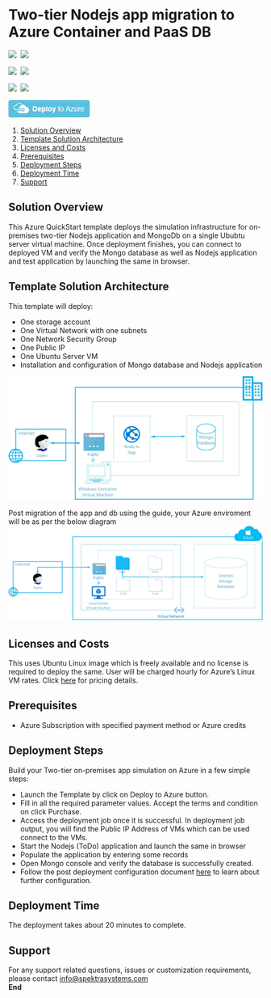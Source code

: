 # Two-tier Nodejs app migration to Azure Container and PaaS DB

<IMG SRC="https://azbotstorage.blob.core.windows.net/badges/two-tier-nodejsapp-migration-to-containers-on-Azure/PublicLastTestDate.svg" />&nbsp;
<IMG SRC="https://azbotstorage.blob.core.windows.net/badges/two-tier-nodejsapp-migration-to-containers-on-Azure/PublicDeployment.svg" />&nbsp;

<IMG SRC="https://azbotstorage.blob.core.windows.net/badges/two-tier-nodejsapp-migration-to-containers-on-Azure/FairfaxLastTestDate.svg" />&nbsp;
<IMG SRC="https://azbotstorage.blob.core.windows.net/badges/two-tier-nodejsapp-migration-to-containers-on-Azure/FairfaxDeployment.svg" />&nbsp;

<IMG SRC="https://azbotstorage.blob.core.windows.net/badges/two-tier-nodejsapp-migration-to-containers-on-Azure/BestPracticeResult.svg" />&nbsp;
<IMG SRC="https://azbotstorage.blob.core.windows.net/badges/two-tier-nodejsapp-migration-to-containers-on-Azure/CredScanResult.svg" />&nbsp;

[![Deploy to Azure](https://raw.githubusercontent.com/Azure/azure-quickstart-templates/master/1-CONTRIBUTION-GUIDE/images/deploytoazure.png)](https://portal.azure.com/#create/Microsoft.Template/uri/https%3A%2F%2Fraw.githubusercontent.com%2FAzure%2Fazure-quickstart-templates%2Fmaster%2Ftwo-tier-nodejsapp-migration-to-containers-on-Azure%2Fazuredeploy.json)


<!-- TOC -->

1. [Solution Overview](#solution-overview)
2. [Template Solution Architecture ](#template-solution-architecture)
3. [Licenses and Costs ](#licenses-and-costs)
4. [Prerequisites](#prerequisites)
5. [Deployment Steps](#deployment-steps)
6. [Deployment Time](#deployment-time)
7. [Support](#support)


<!-- /TOC -->

## Solution Overview
This Azure QuickStart template deploys the simulation infrastructure for on-premises two-tier Nodejs application and MongoDb on a single Ububtu server virtual machine.
Once deployment finishes, you can connect to deployed VM and verify the Mongo database as well as Nodejs application and test application by launching the same in browser.

## Template Solution Architecture
This template will deploy:
*	One storage account
*	One Virtual Network with one subnets
*	One Network Security Group
*	One Public IP
*	One Ubuntu Server VM
*   Installation and configuration of Mongo database and Nodejs application


<img src="images/onPremApp.jpg"/> 

Post migration of the app and db using the guide, your Azure enviroment will be as per the below diagram
<img src="images/ContainerApp.jpg"/> 
## Licenses and Costs
This uses Ubuntu Linux image which is freely available and no license is required to deploy the same. User will be charged hourly for Azure’s Linux VM rates. Click [here](https://azuremarketplace.microsoft.com/en-us/marketplace/apps/Canonical.UbuntuServer?tab=PlansAndPrice) for pricing details.

## Prerequisites
*	Azure Subscription with specified payment method or Azure credits
## Deployment Steps
Build your Two-tier on-premises app simulation on Azure in a few simple steps:
*	Launch the Template by click on Deploy to Azure button.
*	Fill in all the required parameter values. Accept the terms and condition on click Purchase.
*	Access the deployment job once it is successful. In deployment job output, you will find the Public IP Address of VMs which can be used connect to the VMs.
*	Start the Nodejs (ToDo) application and launch the same in browser 
*	Populate the application by entering some records 
*	Open Mongo console and verify the database is successfully created.
*	Follow the post deployment configuration document [here](https://github.com/SpektraSystems/2-Tier-nodejsapp-migration-to-containers-on-Azure/raw/master/Two-tier%20Nodejs%20App%20migration%20on%20Azure%20Container%20v0.1.pdf) to learn about further configuration.

## Deployment Time
The deployment takes about 20 minutes to complete.
## Support
For any support related questions, issues or customization requirements, please contact info@spektrasystems.com <br/>
****End****
